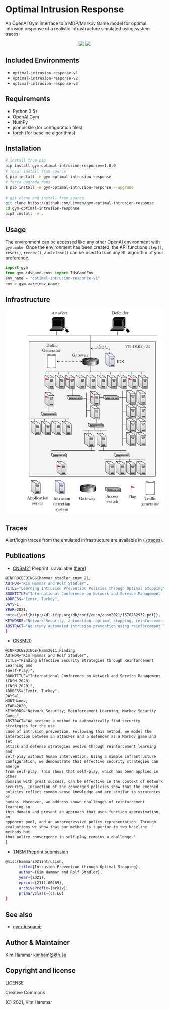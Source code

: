 # Optimal Intrusion Response

An OpenAI Gym interface to a MDP/Markov Game model for optimal intrusion response of a realistic infrastructure simulated using system traces.

<p align="center">
    <a href="https://img.shields.io/badge/license-CC%20BY--SA%204.0-green">
        <img src="https://img.shields.io/badge/license-CC%20BY--SA%204.0-green" /></a>
    <a href="https://img.shields.io/badge/version-1.0.0-blue">
        <img src="https://img.shields.io/badge/version-1.0.0-blue" /></a>
</p>

## Included Environments

- `optimal-intrusion-response-v1`
- `optimal-intrusion-response-v2`
- `optimal-intrusion-response-v3`

## Requirements
- Python 3.5+
- OpenAI Gym
- NumPy
- jsonpickle (for configuration files)
- torch (for baseline algorithms)


## Installation

```bash
# install from pip
pip install gym-optimal-intrusion-response==1.0.0
# local install from source
$ pip install -e gym-optimal-intrusion-response
# force upgrade deps
$ pip install -e gym-optimal-intrusion-response --upgrade

# git clone and install from source
git clone https://github.com/Limmen/gym-optimal-intrusion-response
cd gym-optimal-intrusion-response
pip3 install -e .
```

## Usage
The environment can be accessed like any other OpenAI environment with `gym.make`.
Once the environment has been created, the API functions
`step()`, `reset()`, `render()`, and `close()` can be used to train any RL algorithm of
your preference.
```python
import gym
from gym_idsgame.envs import IdsGameEnv
env_name = "optimal-intrusion-response-v1"
env = gym.make(env_name)
```

## Infrastructure

<p align="center">
<img src="docs/env.png" width="600">
</p>

## Traces

Alert/login traces from the emulated infrastructure are available in ([./traces](./traces)).

## Publications

- [CNSM21](http://dl.ifip.org/db/conf/cnsm/cnsm2021/1570732932.pdf)
Preprint is available ([here](https://arxiv.org/abs/2106.07160))

``` bash
@INPROCEEDINGS{hammar_stadler_cnsm_21,
AUTHOR="Kim Hammar and Rolf Stadler",
TITLE="Learning Intrusion Prevention Policies through Optimal Stopping",
BOOKTITLE="International Conference on Network and Service Management (CNSM 2021)",
ADDRESS="Izmir, Turkey",
DAYS=1,
YEAR=2021,
note={\url{http://dl.ifip.org/db/conf/cnsm/cnsm2021/1570732932.pdf}},
KEYWORDS="Network Security, automation, optimal stopping, reinforcement learning, Markov Decision Processes",
ABSTRACT="We study automated intrusion prevention using reinforcement learning. In a novel approach, we formulate the problem of intrusion prevention as an optimal stopping problem. This formulation allows us insight into the structure of the optimal policies, which turn out to be threshold based. Since the computation of the optimal defender policy using dynamic programming is not feasible for practical cases, we approximate the optimal policy through reinforcement learning in a simulation environment. To define the dynamics of the simulation, we emulate the target infrastructure and collect measurements. Our evaluations show that the learned policies are close to optimal and that they indeed can be expressed using thresholds."
}

```

- [CNSM20](https://ieeexplore.ieee.org/document/9269092)
```
@INPROCEEDINGS{Hamm2011:Finding,
AUTHOR="Kim Hammar and Rolf Stadler",
TITLE="Finding Effective Security Strategies through Reinforcement Learning and
{Self-Play}",
BOOKTITLE="International Conference on Network and Service Management (CNSM 2020)
(CNSM 2020)",
ADDRESS="Izmir, Turkey",
DAYS=1,
MONTH=nov,
YEAR=2020,
KEYWORDS="Network Security; Reinforcement Learning; Markov Security Games",
ABSTRACT="We present a method to automatically find security strategies for the use
case of intrusion prevention. Following this method, we model the
interaction between an attacker and a defender as a Markov game and let
attack and defense strategies evolve through reinforcement learning and
self-play without human intervention. Using a simple infrastructure
configuration, we demonstrate that effective security strategies can emerge
from self-play. This shows that self-play, which has been applied in other
domains with great success, can be effective in the context of network
security. Inspection of the converged policies show that the emerged
policies reflect common-sense knowledge and are similar to strategies of
humans. Moreover, we address known challenges of reinforcement learning in
this domain and present an approach that uses function approximation, an
opponent pool, and an autoregressive policy representation. Through
evaluations we show that our method is superior to two baseline methods but
that policy convergence in self-play remains a challenge."
}
```


- [TNSM Preprint submission](https://arxiv.org/abs/2111.00289)

```bash
@misc{hammar2021intrusion,
      title={Intrusion Prevention through Optimal Stopping}, 
      author={Kim Hammar and Rolf Stadler},
      year={2021},
      eprint={2111.00289},
      archivePrefix={arXiv},
      primaryClass={cs.LG}
}
```

## See also

- [gym-idsgame](https://github.com/Limmen/gym-idsgame)

## Author & Maintainer

Kim Hammar <kimham@kth.se>

## Copyright and license

[LICENSE](LICENSE.md)

Creative Commons

(C) 2021, Kim Hammar
